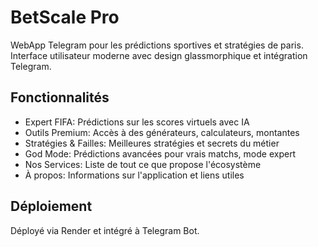 # BetScale Pro

WebApp Telegram pour les prédictions sportives et stratégies de paris. Interface utilisateur moderne avec design glassmorphique et intégration Telegram.

## Fonctionnalités
- Expert FIFA: Prédictions sur les scores virtuels avec IA
- Outils Premium: Accès à des générateurs, calculateurs, montantes
- Stratégies & Failles: Meilleures stratégies et secrets du métier
- God Mode: Prédictions avancées pour vrais matchs, mode expert
- Nos Services: Liste de tout ce que propose l'écosystème
- À propos: Informations sur l'application et liens utiles

## Déploiement
Déployé via Render et intégré à Telegram Bot.
